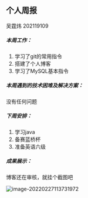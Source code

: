 ## 个人周报

吴霆炜 202119109

##### 本周工作：

1. 学习了git的常用指令
2. 搭建了个人博客
3. 学习了MySQL基本指令

##### 本周遇到的技术困难及解决方案：

没有任何问题

##### 下周安排：

1. 学习java
2. 备赛蓝桥杯
3. 准备英语六级

##### 成果展示：

博客还在审核，就挂个截图吧

![image-20220227113731972](C:\Users\11413\AppData\Roaming\Typora\typora-user-images\image-20220227113731972.png)

